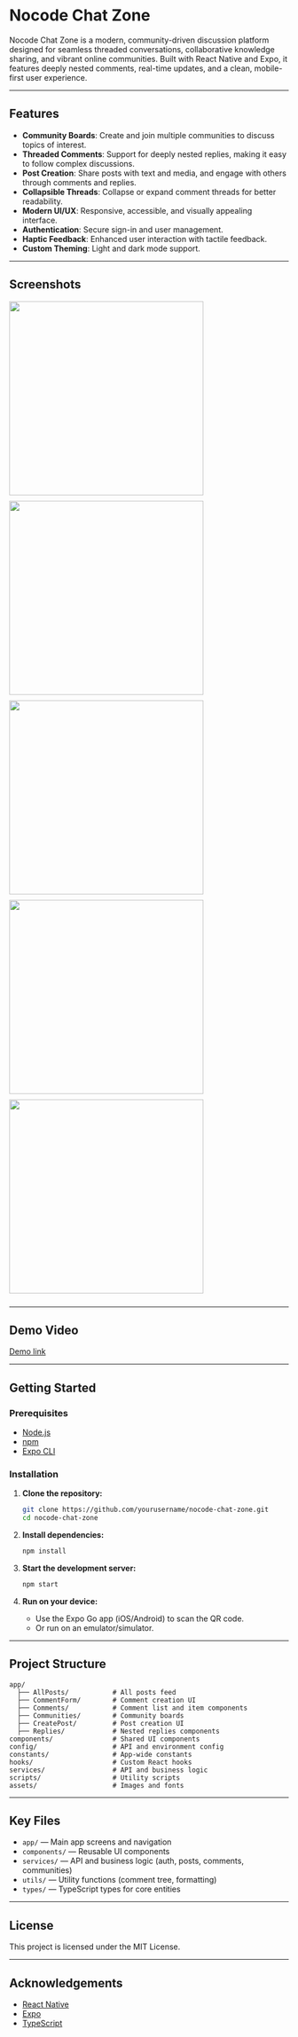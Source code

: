 # Nocode Chat Zone

Nocode Chat Zone is a modern, community-driven discussion platform designed for seamless threaded conversations, collaborative knowledge sharing, and vibrant online communities. Built with React Native and Expo, it features deeply nested comments, real-time updates, and a clean, mobile-first user experience.

---

## Features

- **Community Boards**: Create and join multiple communities to discuss topics of interest.
- **Threaded Comments**: Support for deeply nested replies, making it easy to follow complex discussions.
- **Post Creation**: Share posts with text and media, and engage with others through comments and replies.
- **Collapsible Threads**: Collapse or expand comment threads for better readability.
- **Modern UI/UX**: Responsive, accessible, and visually appealing interface.
- **Authentication**: Secure sign-in and user management.
- **Haptic Feedback**: Enhanced user interaction with tactile feedback.
- **Custom Theming**: Light and dark mode support.

---

## Screenshots

<!-- Add screenshots of the main screens here -->

<img src="./assets/images/WhatsApp%20Image%202025-06-06%20at%2019.16.17.jpeg" width="350" style="margin-bottom: 10px;"/>
<img src="./assets/images/WhatsApp%20Image%202025-06-06%20at%2019.16.18.jpeg" width="350" style="margin-bottom: 10px;"/>
<img src="./assets/images/WhatsApp%20Image%202025-06-06%20at%2019.16.19.jpeg" width="350" style="margin-bottom: 10px;"/>
<img src="./assets/images/WhatsApp%20Image%202025-06-06%20at%2019.16.20%20(1).jpeg" width="350" style="margin-bottom: 10px;"/>
<img src="./assets/images/WhatsApp%20Image%202025-06-06%20at%2019.16.20.jpeg" width="350" style="margin-bottom: 10px;"/>

---

## Demo Video

<!-- Add a demo video link or embed here -->

<a href="https://www.dropbox.com/scl/fi/qw0se6z4owbsolkmlkim5/WhatsApp-Video-2025-06-06-at-19.11.50.mp4?rlkey=9p89ixe5fuzy728oz48uj91zn&st=4xzkjj5s&dl=0">Demo link</a>

---

## Getting Started

### Prerequisites

- [Node.js](https://nodejs.org/)
- [npm](https://www.npmjs.com/)
- [Expo CLI](https://docs.expo.dev/get-started/installation/)

### Installation

1. **Clone the repository:**
   ```sh
   git clone https://github.com/yourusername/nocode-chat-zone.git
   cd nocode-chat-zone
   ```
2. **Install dependencies:**
   ```sh
   npm install
   ```
3. **Start the development server:**

   ```sh
   npm start
   ```

4. **Run on your device:**
   - Use the Expo Go app (iOS/Android) to scan the QR code.
   - Or run on an emulator/simulator.

---

## Project Structure

```
app/
  ├── AllPosts/           # All posts feed
  ├── CommentForm/        # Comment creation UI
  ├── Comments/           # Comment list and item components
  ├── Communities/        # Community boards
  ├── CreatePost/         # Post creation UI
  ├── Replies/            # Nested replies components
components/               # Shared UI components
config/                   # API and environment config
constants/                # App-wide constants
hooks/                    # Custom React hooks
services/                 # API and business logic
scripts/                  # Utility scripts
assets/                   # Images and fonts
```

---

## Key Files

- `app/` — Main app screens and navigation
- `components/` — Reusable UI components
- `services/` — API and business logic (auth, posts, comments, communities)
- `utils/` — Utility functions (comment tree, formatting)
- `types/` — TypeScript types for core entities

---

## License

This project is licensed under the MIT License.

---

## Acknowledgements

- [React Native](https://reactnative.dev/)
- [Expo](https://expo.dev/)
- [TypeScript](https://www.typescriptlang.org/)

